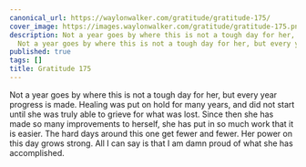 ```yaml
---
canonical_url: https://waylonwalker.com/gratitude/gratitude-175/
cover_image: https://images.waylonwalker.com/gratitude/gratitude-175.png
description: Not a year goes by where this is not a tough day for her, but every year
  Not a year goes by where this is not a tough day for her, but every year
published: true
tags: []
title: Gratitude 175
---
```


Not a year goes by where this is not a tough day for her, but every year progress is made.  Healing was put on hold for many years, and did not start until she was truly able to grieve for what was lost.  Since then she has made so many improvements to herself, she has put in so much work that it is easier.  The hard days around this one get fewer and fewer.  Her power on this day grows strong.  All I can say is that I am damn proud of what she has accomplished.